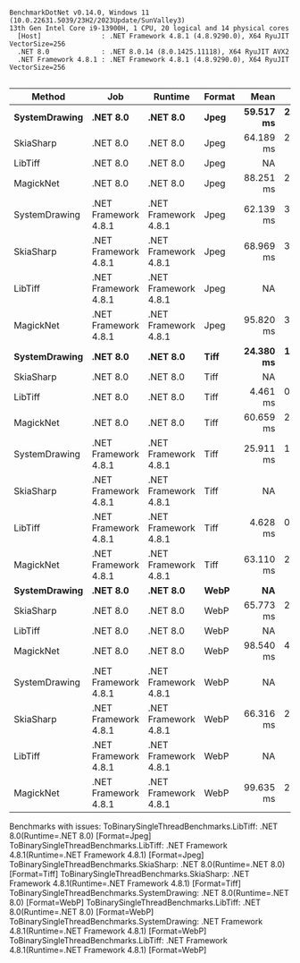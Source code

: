 ```

BenchmarkDotNet v0.14.0, Windows 11 (10.0.22631.5039/23H2/2023Update/SunValley3)
13th Gen Intel Core i9-13900H, 1 CPU, 20 logical and 14 physical cores
  [Host]               : .NET Framework 4.8.1 (4.8.9290.0), X64 RyuJIT VectorSize=256
  .NET 8.0             : .NET 8.0.14 (8.0.1425.11118), X64 RyuJIT AVX2
  .NET Framework 4.8.1 : .NET Framework 4.8.1 (4.8.9290.0), X64 RyuJIT VectorSize=256


```
| Method        | Job                  | Runtime              | Format | Mean      | Error     | StdDev     | Median     | Gen0     | Gen1     | Gen2     | Allocated  |
|-------------- |--------------------- |--------------------- |------- |----------:|----------:|-----------:|-----------:|---------:|---------:|---------:|-----------:|
| **SystemDrawing** | **.NET 8.0**             | **.NET 8.0**             | **Jpeg**   | **59.517 ms** | **2.7299 ms** |  **8.0063 ms** |  **60.352 ms** |        **-** |        **-** |        **-** |     **1344 B** |
| SkiaSharp     | .NET 8.0             | .NET 8.0             | Jpeg   | 64.189 ms | 2.1830 ms |  6.4366 ms |  64.457 ms |        - |        - |        - |     1546 B |
| LibTiff       | .NET 8.0             | .NET 8.0             | Jpeg   |        NA |        NA |         NA |         NA |       NA |       NA |       NA |         NA |
| MagickNet     | .NET 8.0             | .NET 8.0             | Jpeg   | 88.251 ms | 2.8703 ms |  8.4182 ms |  89.571 ms | 500.0000 | 500.0000 | 500.0000 | 34790147 B |
| SystemDrawing | .NET Framework 4.8.1 | .NET Framework 4.8.1 | Jpeg   | 62.139 ms | 3.1616 ms |  9.1724 ms |  60.799 ms |        - |        - |        - |   473088 B |
| SkiaSharp     | .NET Framework 4.8.1 | .NET Framework 4.8.1 | Jpeg   | 68.969 ms | 3.7546 ms | 11.0706 ms |  67.477 ms |        - |        - |        - |     2048 B |
| LibTiff       | .NET Framework 4.8.1 | .NET Framework 4.8.1 | Jpeg   |        NA |        NA |         NA |         NA |       NA |       NA |       NA |         NA |
| MagickNet     | .NET Framework 4.8.1 | .NET Framework 4.8.1 | Jpeg   | 95.820 ms | 3.0380 ms |  8.5688 ms |  94.787 ms | 500.0000 | 500.0000 | 500.0000 | 34792992 B |
| **SystemDrawing** | **.NET 8.0**             | **.NET 8.0**             | **Tiff**   | **24.380 ms** | **1.0583 ms** |  **3.0872 ms** |  **24.178 ms** |        **-** |        **-** |        **-** |      **268 B** |
| SkiaSharp     | .NET 8.0             | .NET 8.0             | Tiff   |        NA |        NA |         NA |         NA |       NA |       NA |       NA |         NA |
| LibTiff       | .NET 8.0             | .NET 8.0             | Tiff   |  4.461 ms | 0.2144 ms |  0.6255 ms |   4.412 ms |  15.6250 |        - |        - |   255875 B |
| MagickNet     | .NET 8.0             | .NET 8.0             | Tiff   | 60.659 ms | 2.4405 ms |  7.0024 ms |  59.985 ms | 625.0000 | 625.0000 | 625.0000 | 34790174 B |
| SystemDrawing | .NET Framework 4.8.1 | .NET Framework 4.8.1 | Tiff   | 25.911 ms | 1.4247 ms |  4.2007 ms |  24.578 ms |        - |        - |        - |   138392 B |
| SkiaSharp     | .NET Framework 4.8.1 | .NET Framework 4.8.1 | Tiff   |        NA |        NA |         NA |         NA |       NA |       NA |       NA |         NA |
| LibTiff       | .NET Framework 4.8.1 | .NET Framework 4.8.1 | Tiff   |  4.628 ms | 0.2263 ms |  0.6493 ms |   4.518 ms |  39.0625 |   7.8125 |        - |   256428 B |
| MagickNet     | .NET Framework 4.8.1 | .NET Framework 4.8.1 | Tiff   | 63.110 ms | 2.2589 ms |  6.6248 ms |  61.375 ms | 500.0000 | 500.0000 | 500.0000 | 34793277 B |
| **SystemDrawing** | **.NET 8.0**             | **.NET 8.0**             | **WebP**   |        **NA** |        **NA** |         **NA** |         **NA** |       **NA** |       **NA** |       **NA** |         **NA** |
| SkiaSharp     | .NET 8.0             | .NET 8.0             | WebP   | 65.773 ms | 2.9004 ms |  8.4606 ms |  67.194 ms |        - |        - |        - |     1540 B |
| LibTiff       | .NET 8.0             | .NET 8.0             | WebP   |        NA |        NA |         NA |         NA |       NA |       NA |       NA |         NA |
| MagickNet     | .NET 8.0             | .NET 8.0             | WebP   | 98.540 ms | 4.4350 ms | 12.8667 ms |  97.611 ms | 571.4286 | 571.4286 | 571.4286 | 34790162 B |
| SystemDrawing | .NET Framework 4.8.1 | .NET Framework 4.8.1 | WebP   |        NA |        NA |         NA |         NA |       NA |       NA |       NA |         NA |
| SkiaSharp     | .NET Framework 4.8.1 | .NET Framework 4.8.1 | WebP   | 66.316 ms | 2.9373 ms |  8.6146 ms |  64.186 ms |        - |        - |        - |     1820 B |
| LibTiff       | .NET Framework 4.8.1 | .NET Framework 4.8.1 | WebP   |        NA |        NA |         NA |         NA |       NA |       NA |       NA |         NA |
| MagickNet     | .NET Framework 4.8.1 | .NET Framework 4.8.1 | WebP   | 99.635 ms | 2.4864 ms |  7.0129 ms | 100.286 ms | 400.0000 | 400.0000 | 400.0000 | 34794040 B |

Benchmarks with issues:
  ToBinarySingleThreadBenchmarks.LibTiff: .NET 8.0(Runtime=.NET 8.0) [Format=Jpeg]
  ToBinarySingleThreadBenchmarks.LibTiff: .NET Framework 4.8.1(Runtime=.NET Framework 4.8.1) [Format=Jpeg]
  ToBinarySingleThreadBenchmarks.SkiaSharp: .NET 8.0(Runtime=.NET 8.0) [Format=Tiff]
  ToBinarySingleThreadBenchmarks.SkiaSharp: .NET Framework 4.8.1(Runtime=.NET Framework 4.8.1) [Format=Tiff]
  ToBinarySingleThreadBenchmarks.SystemDrawing: .NET 8.0(Runtime=.NET 8.0) [Format=WebP]
  ToBinarySingleThreadBenchmarks.LibTiff: .NET 8.0(Runtime=.NET 8.0) [Format=WebP]
  ToBinarySingleThreadBenchmarks.SystemDrawing: .NET Framework 4.8.1(Runtime=.NET Framework 4.8.1) [Format=WebP]
  ToBinarySingleThreadBenchmarks.LibTiff: .NET Framework 4.8.1(Runtime=.NET Framework 4.8.1) [Format=WebP]
